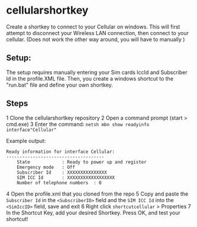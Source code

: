 # cellularshortkey
Create a shortkey to connect to your Cellular on windows. This will first attempt to disconnect your Wireless LAN connection, then connect to your cellular. (Does not work the other way around, you will have to manually  )

## Setup:
The setup requires manually entering your Sim cards IccId and Subscriber Id in the profile.XML file. Then, you create a windows shortcut to the "run.bat" file and define your own shortkey. 

## Steps

1 Clone the cellularshortkey repository
2 Open a command prompt (start > cmd.exe)
3 Enter the command: `netsh mbn show readyinfo interface"Cellular"`

Example output:

    Ready information for interface Cellular:
    -------------------------------------
        State            : Ready to power up and register
        Emergency mode   : Off
        Subscriber Id    : XXXXXXXXXXXXXXX
        SIM ICC Id       : XXXXXXXXXXXXXXXXXX
        Number of telephone numbers  : 0

4 Open the profile.xml that you cloned from the repo
5 Copy and paste the `Subscriber Id` in the `<SubscriberID>` field and the `SIM ICC Id` into the `<SimIccID>` field, save and exit
6 Right click `shortcutcellular` > Properties 
7 In the Shortcut Key, add your desired Shortkey. Press OK, and test your shortcut!


